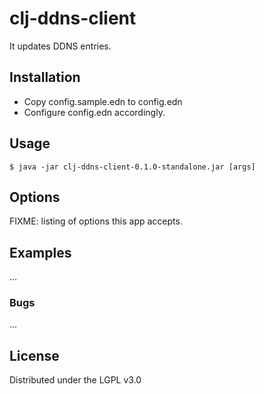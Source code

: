 # clj-ddns-client

It updates DDNS entries.

## Installation

* Copy config.sample.edn to config.edn
* Configure config.edn accordingly.

## Usage

```
$ java -jar clj-ddns-client-0.1.0-standalone.jar [args]
```

## Options

FIXME: listing of options this app accepts.

## Examples

...

### Bugs

...

## License

Distributed under the LGPL v3.0
